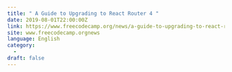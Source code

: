 ```yaml
---
title: " A Guide to Upgrading to React Router 4 "
date: 2019-08-01T22:00:00Z
link: https://www.freecodecamp.org/news/a-guide-to-upgrading-to-react-router-4/?utm_medium=RSS&utm_source=news.12bit.vn
site: www.freecodecamp.orgnews
language: English
category:
  -   
draft: false
---
```

